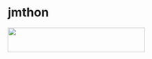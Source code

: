 # jmthon

<p align="left"><a href="https://heroku.com/deploy?template=https://github.c-AR/roz"> <img src="https://img.shields.io/badge/Deploy%20To%20Heroku-purple?style=for-the-badge&logo=heroku" width="320" height="58.45"/></a></p
